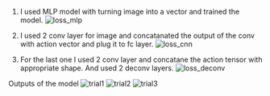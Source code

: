 1. I used MLP model with turning image into a vector and trained the model.
![loss_mlp](https://github.com/user-attachments/assets/827ce1bd-0cc1-4213-a021-b171d06ddc65)

2. I used 2 conv layer for image and concatanated the output of the conv with action vector and plug it to fc layer.
![loss_cnn](https://github.com/user-attachments/assets/6c6aec37-45c0-41d9-ab67-23a4a6809cd6)

3. For the last one I used 2 conv layer and concatane the action tensor with appropriate shape. And used 2 deconv layers.
![loss_deconv](https://github.com/user-attachments/assets/40f911dc-3eab-4ae8-a44f-f41873fd018d)

Outputs of the model
![trial1](https://github.com/user-attachments/assets/0516559d-18c1-4258-b4c4-2870d0539256)
![trial2](https://github.com/user-attachments/assets/8c3afc4e-6e75-4b5e-aedd-e5864f6cb557)
![trial3](https://github.com/user-attachments/assets/1dcfe58f-ea2b-4e65-9750-49d4c84a422b)


